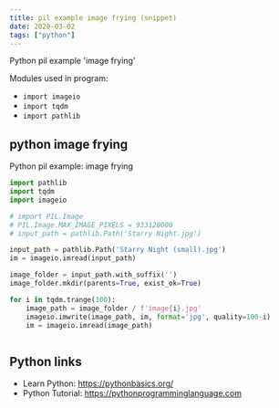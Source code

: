 ```yaml
---
title: pil example image frying (snippet)
date: 2020-03-02
tags: ["python"]
---
```

Python pil example 'image frying'


Modules used in program: 
* `import imageio`
* `import tqdm`
* `import pathlib`

## python image frying

Python pil example: image frying

```python
import pathlib
import tqdm
import imageio

# import PIL.Image
# PIL.Image.MAX_IMAGE_PIXELS = 933120000
# input_path = pathlib.Path('Starry Night.jpg')

input_path = pathlib.Path('Starry Night (small).jpg')
im = imageio.imread(input_path)

image_folder = input_path.with_suffix('')
image_folder.mkdir(parents=True, exist_ok=True)

for i in tqdm.trange(100):
    image_path = image_folder / f'image{i}.jpg'
    imageio.imwrite(image_path, im, format='jpg', quality=100-i)
    im = imageio.imread(image_path)



```

## Python links

- Learn Python: https://pythonbasics.org/
- Python Tutorial: https://pythonprogramminglanguage.com
